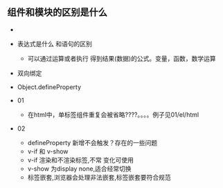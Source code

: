## 组件和模块的区别是什么
- 
- 表达式是什么 和语句的区别
  - 可以通过运算或者执行 得到结果(数据)的公式。变量，函数，数学运算
- 双向绑定
- Object.defineProperty



- 01
  - 在html中，单标签组件重复会被省略????。。。。例子见01/el/html

- 02 
  - defineProperty 新增不会触发？存在的一些问题
  - v-if 和 v-show
  - v-if  渲染和不渲染标签,不常 变化可使用
  - v-show 为display none,适合经常切换
  - 标签嵌套,浏览器会处理非法嵌套,标签嵌套要符合规范